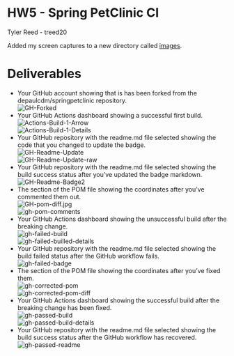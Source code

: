 # HW5 - Spring PetClinic CI
Tyler Reed - treed20

Added my screen captures to a new directory called [images](images).

# Deliverables
- Your GitHub account showing that is has been forked from the depaulcdm/springpetclinic repository. <br>
![GH-Forked](images/GH-Forked.jpg)
- Your GitHub Actions dashboard showing a successful first build. <br>
![Actions-Build-1-Arrow](images/Actions-Build-1-Arrow.jpg) <br>
![Actions-Build-1-Details](images/Actions-Build-1-Details.jpg)
- Your GitHub repository with the readme.md file selected showing the code that you changed to update the badge. <br>
![GH-Readme-Update](images/GH-Readme-Update.jpg) <br>
![GH-Readme-Update-raw](images/GH-Readme-Update-raw.jpg) 
- Your GitHub repository with the readme.md file selected showing the build success status after you’ve updated the badge markdown. <br>
![GH-Readme-Badge2](images/GH-Readme-Badge2.jpg)
- The section of the POM file showing the coordinates after you’ve commented them out. <br>
![GH-pom-diff.jpg](images/GH-pom-diff.jpg) <br>
![gh-pom-comments](images/gh-pom-comments.jpg)
- Your GitHub Actions dashboard showing the unsuccessful build after the breaking change. <br>
![gh-failed-build](images/gh-failed-build.jpg) <br>
![gh-failed-builled-details](images/gh-failed-builled-details.jpg)
- Your GitHub repository with the readme.md file selected showing the build failed status after the GitHub workflow fails. <br>
![gh-failed-badge](images/gh-failed-badge.jpg)
- The section of the POM file showing the coordinates after you’ve fixed them. <br>
![gh-corrected-pom](images/gh-corrected-pom.jpg) <br>
![gh-corrected-pom-diff](images/gh-corrected-pom-diff.jpg)
- Your GitHub Actions dashboard showing the successful build after the breaking change has been fixed. <br>
![gh-passed-build](images/gh-passed-build.jpg) <br>
![gh-passed-build-details](images/gh-passed-build-details.jpg)
- Your GitHub repository with the readme.md file selected showing the build success status after the GitHub workflow has recovered. <br>
![gh-passed-readme](gh-passed-readme.jpg)